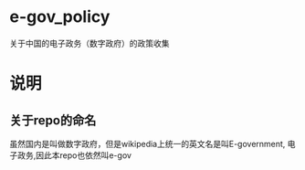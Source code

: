 # e-gov_policy
关于中国的电子政务（数字政府）的政策收集
# 说明
## 关于repo的命名
虽然国内是叫做数字政府，但是wikipedia上统一的英文名是叫E-government, 电子政务,因此本repo也依然叫e-gov
